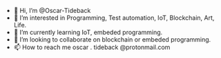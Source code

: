 - 👋 Hi, I’m @Oscar-Tideback
- 👀 I’m interested in Programming, Test automation, IoT, Blockchain, Art, Life.
- 🌱 I’m currently learning IoT, embeded programming.
- 💞️ I’m looking to collaborate on blockchain or embeded programming.
- 📫 How to reach me oscar . tideback @protonmail.com

<!---
Oscar-Tideback/Oscar-Tideback is a ✨ special ✨ repository because its `README.md` (this file) appears on your GitHub profile.
You can click the Preview link to take a look at your changes.
--->
